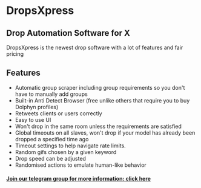 # DropsXpress
## Drop Automation Software for X

 DropsXpress is the newest drop software with a lot of features and fair pricing

## Features

- Automatic group scraper including group requirements so you don't have to manually add groups 
- Built-in Anti Detect Browser (free unlike others that require you to buy Dolphyn profiles)
- Retweets clients or users correctly
- Easy to use UI
- Won't drop in the same room unless the requirements are satisfied
- Global timeouts on all slaves, won't drop if your model has already been dropped a specified time ago
- Timeout settings to help navigate rate limits.
- Random gifs chosen by a given keyword
- Drop speed can be adjusted
- Randomised actions to emulate human-like behavior

#### [Join our telegram group for more information: click here](https://t.me/DropsXpress)

